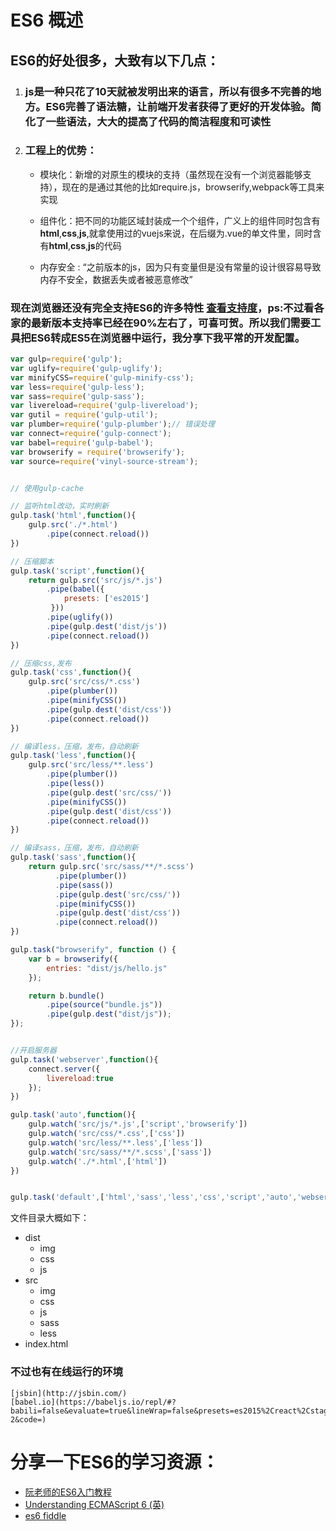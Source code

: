 # ES6 概述
## ES6的好处很多，大致有以下几点：
 1.  ### js是一种只花了10天就被发明出来的语言，所以有很多不完善的地方。ES6完善了语法糖，让前端开发者获得了更好的开发体验。简化了一些语法，大大的提高了代码的简洁程度和可读性
 2.  ### 工程上的优势： 
     - 模块化：新增的对原生的模块的支持（虽然现在没有一个浏览器能够支持），现在的是通过其他的比如require.js，browserify,webpack等工具来实现
    
     - 组件化：把不同的功能区域封装成一个个组件，广义上的组件同时包含有**html**,**css**,**js**,就拿使用过的vuejs来说，在后缀为.vue的单文件里，同时含有**html**,**css**,**js**的代码
     
     - 内存安全 : “之前版本的js，因为只有变量但是没有常量的设计很容易导致内存不安全，数据丢失或者被恶意修改”

### 现在浏览器还没有完全支持ES6的许多特性 [查看支持度](https://kangax.github.io/compat-table/es6/)，ps:不过看各家的最新版本支持率已经在90%左右了，可喜可贺。所以我们需要工具把ES6转成ES5在浏览器中运行，我分享下我平常的开发配置。
```javascript
var gulp=require('gulp');
var uglify=require('gulp-uglify');
var minifyCSS=require('gulp-minify-css');
var less=require('gulp-less');
var sass=require('gulp-sass');
var livereload=require('gulp-livereload');
var gutil = require('gulp-util');
var plumber=require('gulp-plumber');// 错误处理
var connect=require('gulp-connect');
var babel=require('gulp-babel');
var browserify = require('browserify');
var source=require('vinyl-source-stream');


// 使用gulp-cache

// 监听html改动，实时刷新
gulp.task('html',function(){
	gulp.src('./*.html')
	    .pipe(connect.reload())
})

// 压缩脚本
gulp.task('script',function(){
	return gulp.src('src/js/*.js')
		.pipe(babel({
      		presets: ['es2015']
         }))
	    .pipe(uglify())
	    .pipe(gulp.dest('dist/js'))
	    .pipe(connect.reload())
})

// 压缩css,发布
gulp.task('css',function(){
	gulp.src('src/css/*.css')
	  	.pipe(plumber())
	    .pipe(minifyCSS())
	    .pipe(gulp.dest('dist/css'))
	    .pipe(connect.reload())
})

// 编译less，压缩，发布，自动刷新
gulp.task('less',function(){
	gulp.src('src/less/**.less')
	    .pipe(plumber())
		.pipe(less())
		.pipe(gulp.dest('src/css/'))
		.pipe(minifyCSS())
		.pipe(gulp.dest('dist/css'))
	    .pipe(connect.reload())
})

// 编译sass，压缩，发布，自动刷新
gulp.task('sass',function(){
	return gulp.src('src/sass/**/*.scss')
		  .pipe(plumber())
		  .pipe(sass())
		  .pipe(gulp.dest('src/css/'))
		  .pipe(minifyCSS())
		  .pipe(gulp.dest('dist/css'))
		  .pipe(connect.reload())
})

gulp.task("browserify", function () {
    var b = browserify({
        entries: "dist/js/hello.js"
    });

    return b.bundle()
        .pipe(source("bundle.js"))
        .pipe(gulp.dest("dist/js"));
});


//开启服务器
gulp.task('webserver',function(){
	connect.server({
		livereload:true
	});
})

gulp.task('auto',function(){
	gulp.watch('src/js/*.js',['script','browserify'])
	gulp.watch('src/css/*.css',['css'])
	gulp.watch('src/less/**.less',['less'])
	gulp.watch('src/sass/**/*.scss',['sass'])
	gulp.watch('./*.html',['html'])
})


gulp.task('default',['html','sass','less','css','script','auto','webserver','browserify'])
```

文件目录大概如下：
- dist
     - img
     - css 
     - js
- src
     - img
     - css 
     - js
     - sass
     - less   
- index.html
### 不过也有在线运行的环境
    [jsbin](http://jsbin.com/)
    [babel.io](https://babeljs.io/repl/#?babili=false&evaluate=true&lineWrap=false&presets=es2015%2Creact%2Cstage-2&code=)

# 分享一下ES6的学习资源：
- [阮老师的ES6入门教程](http://es6.ruanyifeng.com/)
- [Understanding ECMAScript 6 (英)](https://leanpub.com/understandinges6/read)
- [es6 fiddle](http://www.es6fiddle.com/)